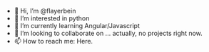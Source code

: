 - 👋 Hi, I’m @flayerbein
- 👀 I’m interested in python
- 🌱 I’m currently learning Angular/Javascript
- 💞️ I’m looking to collaborate on ... actually, no projects right now.
- 📫 How to reach me: Here. 

